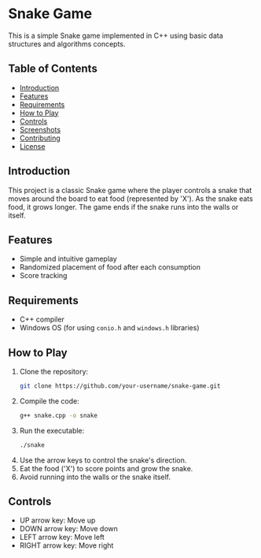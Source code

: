 # Snake Game

This is a simple Snake game implemented in C++ using basic data structures and algorithms concepts.

## Table of Contents
- [Introduction](#introduction)
- [Features](#features)
- [Requirements](#requirements)
- [How to Play](#how-to-play)
- [Controls](#controls)
- [Screenshots](#screenshots)
- [Contributing](#contributing)
- [License](#license)

## Introduction
This project is a classic Snake game where the player controls a snake that moves around the board to eat food (represented by 'X'). As the snake eats food, it grows longer. The game ends if the snake runs into the walls or itself.

## Features
- Simple and intuitive gameplay
- Randomized placement of food after each consumption
- Score tracking

## Requirements
- C++ compiler
- Windows OS (for using `conio.h` and `windows.h` libraries)

## How to Play
1. Clone the repository:
    ```bash
    git clone https://github.com/your-username/snake-game.git
    ```
2. Compile the code:
    ```bash
    g++ snake.cpp -o snake
    ```
3. Run the executable:
    ```bash
    ./snake
    ```
4. Use the arrow keys to control the snake's direction.
5. Eat the food ('X') to score points and grow the snake.
6. Avoid running into the walls or the snake itself.

## Controls
- UP arrow key: Move up
- DOWN arrow key: Move down
- LEFT arrow key: Move left
- RIGHT arrow key: Move right

